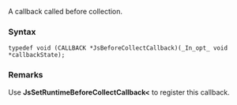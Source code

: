 A callback called before collection.
### Syntax 
```
typedef void (CALLBACK *JsBeforeCollectCallback)(_In_opt_ void *callbackState);
```
### Remarks 
Use **JsSetRuntimeBeforeCollectCallback<** to register this callback.